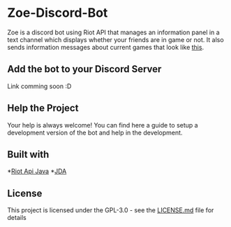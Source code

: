# Zoe-Discord-Bot

Zoe is a discord bot using Riot API that manages an information panel in a text channel which displays whether your friends are in game or not. It also sends information messages about current games that look like [this](https://i.imgur.com/xvvkPn6.png).

## Add the bot to your Discord Server

Link comming soon :D

## Help the Project

Your help is always welcome! You can find here a guide to setup a development version of the bot and help in the development.

## Built with

*[Riot Api Java](https://github.com/taycaldwell/riot-api-java)
*[JDA](https://github.com/DV8FromTheWorld/JDA)

## License 

This project is licensed under the GPL-3.0 - see the [LICENSE.md](LICENSE.md) file for details
